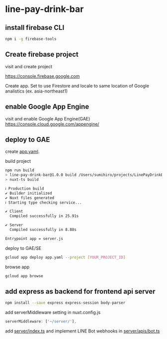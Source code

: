 # line-pay-drink-bar

## install firebase CLI

```bash
npm i -g firebase-tools
```

## Create firebase project

visit and create project

https://console.firebase.google.com

Create app.
Set to use Firestore and locale to same location of Google analistics (ex. asia-northeast1)

## enable Google App Engine

visit and enable Google App Engine(GAE)
https://console.cloud.google.com/appengine/

## deploy to GAE

create [app.yaml](app.yaml).

build project

```bash
npm run build
> line-pay-drink-bar@1.0.0 build /Users/sumihiro/projects/LinePayDrinkBar
> nuxt-ts build

ℹ Production build                                                                                                                 23:58:44
✔ Builder initialized                                                                                                              23:58:44
✔ Nuxt files generated                                                                                                             23:58:44
ℹ Starting type checking service...                                                                                nuxt:typescript 23:58:46

✔ Client
  Compiled successfully in 25.91s

✔ Server
  Compiled successfully in 8.88s

Entrypoint app = server.js
```

deploy to GAE/SE

```bash
gcloud app deploy app.yaml --project [YOUR_PROJECT_ID]
```

browse app

```bash
gcloud app browse
```

## add express as backend for frontend api server

```bash
npm install --save express express-session body-parser
```


add serverMiddleware setting in nuxt.config.js

```js
serverMiddleware: ['~/server/'],
```

add [server/index.ts](src/server/index.ts) and implement LINE Bot webhooks in [server/apis/bot.ts](src/server/apis/bot.ts)
